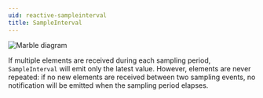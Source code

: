 ```yaml
---
uid: reactive-sampleinterval
title: SampleInterval
---
```


![Marble diagram](~/images/reactive-sampleinterval.svg)

If multiple elements are received during each sampling period, `SampleInterval` will emit only the latest value. However, elements are never repeated: if no new elements are received between two sampling events, no notification will be emitted when the sampling period elapses.
